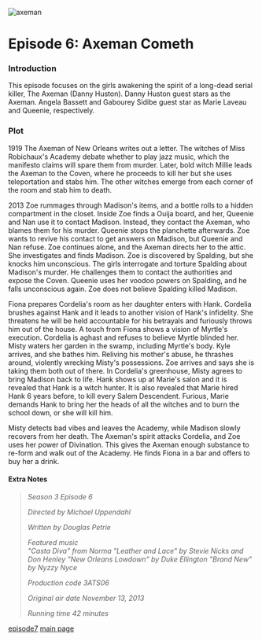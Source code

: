 ![axeman](https://github.com/user-attachments/assets/ea889189-db22-4da7-847c-170ef60944d0)

# Episode 6: Axeman Cometh

### Introduction
This episode focuses on the girls awakening the spirit of a long-dead serial killer, The Axeman (Danny Huston). Danny Huston guest stars as the Axeman.
Angela Bassett and Gabourey Sidibe guest star as Marie Laveau and Queenie, respectively.

### Plot
1919
The Axeman of New Orleans writes out a letter. The witches of Miss Robichaux's Academy debate whether to play jazz music, which the manifesto claims
will spare them from murder. Later, bold witch Millie leads the Axeman to the Coven, where he proceeds to kill her but she uses teleportation and stabs
him. The other witches emerge from each corner of the room and stab him to death.

2013
Zoe rummages through Madison's items, and a bottle rolls to a hidden compartment in the closet. Inside Zoe finds a Ouija board, and her, Queenie and Nan use
it to contact Madison. Instead, they contact the Axeman, who blames them for his murder. Queenie stops the planchette afterwards. Zoe wants to revive his
contact to get answers on Madison, but Queenie and Nan refuse. Zoe continues alone, and the Axeman directs her to the attic. She investigates and finds Madison.
Zoe is discovered by Spalding, but she knocks him unconscious. The girls interrogate and torture Spalding about Madison's murder. He challenges them to contact
the authorities and expose the Coven. Queenie uses her voodoo powers on Spalding, and he falls unconscious again. Zoe does not believe Spalding killed Madison.

Fiona prepares Cordelia's room as her daughter enters with Hank. Cordelia brushes against Hank and it leads to another vision of Hank's infidelity. She threatens he
will be held accountable for his betrayals and furiously throws him out of the house. A touch from Fiona shows a vision of Myrtle's execution. Cordelia is aghast and
refuses to believe Myrtle blinded her. Misty waters her garden in the swamp, including Myrtle's body. Kyle arrives, and she bathes him. Reliving his mother's abuse, he
thrashes around, violently wrecking Misty's possessions. Zoe arrives and says she is taking them both out of there. In Cordelia's greenhouse, Misty agrees to bring Madison
back to life. Hank shows up at Marie's salon and it is revealed that Hank is a witch hunter. It is also revealed that Marie hired Hank 6 years before, to kill every Salem
Descendent. Furious, Marie demands Hank to bring her the heads of all the witches and to burn the school down, or she will kill him.

Misty detects bad vibes and leaves the Academy, while Madison slowly recovers from her death. The Axeman's spirit attacks Cordelia, and Zoe uses her power of Divination.
This gives the Axeman enough substance to re-form and walk out of the Academy. He finds Fiona in a bar and offers to buy her a drink.


#### Extra Notes

>	*Season 3
Episode 6*
>
> *Directed by	Michael Uppendahl*
>
> *Written by	Douglas Petrie*
>
> *Featured music	
"Casta Diva" from Norma
"Leather and Lace" by Stevie Nicks and Don Henley
"New Orleans Lowdown" by Duke Ellington
"Brand New" by Nyzzy Nyce*
>
> *Production code	3ATS06*
>
> *Original air date	November 13, 2013*
>
> *Running time	42 minutes*

[episode7](episode7.md)        [main page](main.md)
